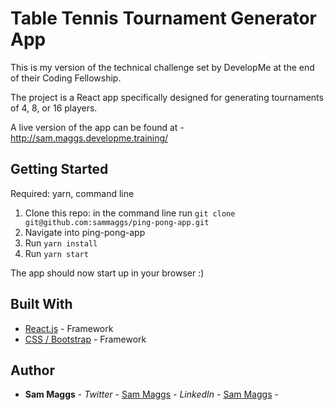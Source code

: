 # Table Tennis Tournament Generator App

This is my version of the technical challenge set by DevelopMe at the end of their Coding Fellowship.

The project is a React app specifically designed for generating tournaments of 4, 8, or 16 players.

A live version of the app can be found at - http://sam.maggs.developme.training/

## Getting Started

Required: yarn, command line
1. Clone this repo: in the command line run ```git clone git@github.com:sammaggs/ping-pong-app.git```
2. Navigate into ping-pong-app
3. Run ```yarn install```
4. Run ```yarn start```

The app should now start up in your browser :)

## Built With

* [React.js](https://facebook.github.io/react/) - Framework
* [CSS / Bootstrap](https://github.com/twbs/bootstrap) - Framework

## Author

* **Sam Maggs** - *Twitter* - [Sam Maggs](https://twitter.com/scmaggs)
                - *LinkedIn* - [Sam Maggs](https://www.linkedin.com/in/sam-maggs-b0443a170/) - 
